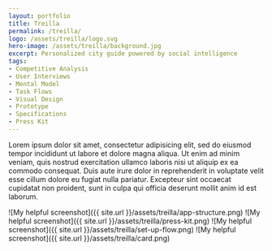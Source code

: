 ```yaml
---
layout: portfolio
title: Treilla
permalink: /treilla/
logo: /assets/treilla/logo.svg
hero-image: /assets/treilla/background.jpg
excerpt: Personalized city guide powered by social intelligence
tags:
- Competitive Analysis
- User Interviews
- Mental Model
- Task Flows
- Visual Design
- Prototype
- Specifications
- Press Kit
---
```

Lorem ipsum dolor sit amet, consectetur adipisicing elit, sed do eiusmod
tempor incididunt ut labore et dolore magna aliqua. Ut enim ad minim veniam,
quis nostrud exercitation ullamco laboris nisi ut aliquip ex ea commodo
consequat. Duis aute irure dolor in reprehenderit in voluptate velit esse
cillum dolore eu fugiat nulla pariatur. Excepteur sint occaecat cupidatat non
proident, sunt in culpa qui officia deserunt mollit anim id est laborum.

![My helpful screenshot]({{ site.url }}/assets/treilla/app-structure.png)
![My helpful screenshot]({{ site.url }}/assets/treilla/press-kit.png)
![My helpful screenshot]({{ site.url }}/assets/treilla/set-up-flow.png)
![My helpful screenshot]({{ site.url }}/assets/treilla/card.png)
